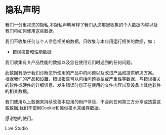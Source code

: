 # 隐私声明

我们十分重视您的隐私,本隐私声明解释了我们从您那里收集的个人数据内容以及我们将如何使用这些数据。

我们不收集任何与个人信息相关的数据，只收集与本应用运行相关的数据，如：

* 错误报告和性能数据

我们收集有关产品性能的数据以及您在使用它们时遇到的任何问题。

此数据有助于我们诊断您所使用的产品中的问题以及改进产品和提供解决方案。 根据我们的产品和设置，错误报告可以包括问题类型或严重性等数据、与错误相关的软件或硬件的详细信息、发生错误时您正在使用的文件内容以及设备上其他软件的相关数据。


我们使用以上数据来持续改善本应用的用户体验，不会向任何第三方分享或透露这些数据,我们不使用Cookie和类似技术来缓存数据。

感谢您的使用。

Live Studio